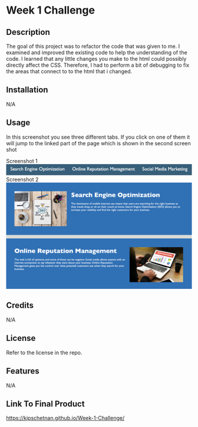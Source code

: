# Week 1 Challenge

## Description

The goal of this project was to refactor the code that was given to me. I examined and improved the existing code to help the understanding of the code. I learned that any little changes you make to the html could possibly directly affect the CSS. Therefore, I had to perform a bit of debugging to fix the areas that connect to to the html that i changed.

## Installation

N/A

## Usage

In this screenshot you see three different tabs. If you click on one of them it will jump to the linked part of the page which is shown in the second screen shot

Screenshot 1
![alt text](assets/images/screenshot-1.png)
Screenshot 2
![alt text](assets/images/screenshot-2.png)

## Credits

N/A

## License

Refer to the license in the repo.


## Features

N/A

## Link To Final Product

https://kipschetnan.github.io/Week-1-Challenge/

